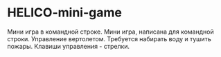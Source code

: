 # HELICO-mini-game
Мини игра в командной строке.
Мини игра, написана для командной строки. Управление вертолетом. 
Требуется набирать воду и тушить пожары. 
Клавиши управления - стрелки.
